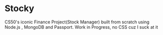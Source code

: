 # Stocky
CS50's iconic Finance Project(Stock Manager) built from scratch using Node.js , MongoDB and Passport. 
Work in Progress, no CSS cuz I suck at it

